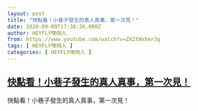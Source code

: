 ```yaml
---
layout: post
title: "快點看！小巷子發生的真人真事，第一次見！"
date: 2020-09-09T17:38:26.000Z
author: HEYFLY嘿飛人
from: https://www.youtube.com/watch?v=ZXZtWxher3g
tags: [ HEYFLY嘿飛人 ]
categories: [ HEYFLY嘿飛人 ]
---
```

<!--1599673106000-->
[快點看！小巷子發生的真人真事，第一次見！](https://www.youtube.com/watch?v=ZXZtWxher3g)
------

<div>
快點看！小巷子發生的真人真事，第一次見！
</div>
